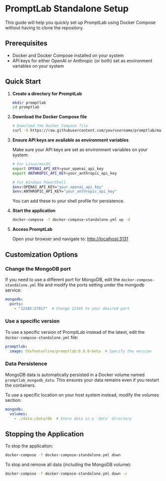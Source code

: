 # PromptLab Standalone Setup

This guide will help you quickly set up PromptLab using Docker Compose without having to clone the repository.

## Prerequisites

- Docker and Docker Compose installed on your system
- API keys for either OpenAI or Anthropic (or both) set as environment variables on your system

## Quick Start

1. **Create a directory for PromptLab**

   ```bash
   mkdir promptlab
   cd promptlab
   ```

2. **Download the Docker Compose file**

   ```bash
   # Download the Docker Compose file
   curl -O https://raw.githubusercontent.com/yourusername/promptlab/main/docs/docker-compose-standalone.yml
   ```

3. **Ensure API keys are available as environment variables**

   Make sure your API keys are set as environment variables on your system:

   ```bash
   # For Linux/macOS
   export OPENAI_API_KEY=your_openai_api_key
   export ANTHROPIC_API_KEY=your_anthropic_api_key
   
   # For Windows PowerShell
   $env:OPENAI_API_KEY="your_openai_api_key"
   $env:ANTHROPIC_API_KEY="your_anthropic_api_key"
   ```

   You can add these to your shell profile for persistence.

4. **Start the application**

   ```bash
   docker-compose -f docker-compose-standalone.yml up -d
   ```

5. **Access PromptLab**

   Open your browser and navigate to: [http://localhost:3131](http://localhost:3131)

## Customization Options

### Change the MongoDB port

If you need to use a different port for MongoDB, edit the `docker-compose-standalone.yml` file and modify the ports setting under the mongodb service:

```yaml
mongodb:
  ports:
    - "12345:27017"  # Change 12345 to your desired port
```

### Use a specific version

To use a specific version of PromptLab instead of the latest, edit the `docker-compose-standalone.yml` file:

```yaml
promptlab:
  image: thefootonline/promptlab:0.9.0-beta  # Specify the version
```

### Data Persistence

MongoDB data is automatically persisted in a Docker volume named `promptlab_mongodb_data`. This ensures your data remains even if you restart the containers.

To use a specific location on your host system instead, modify the volumes section:

```yaml
mongodb:
  volumes:
    - ./data:/data/db  # Store data in a 'data' directory
```

## Stopping the Application

To stop the application:

```bash
docker-compose -f docker-compose-standalone.yml down
```

To stop and remove all data (including the MongoDB volume):

```bash
docker-compose -f docker-compose-standalone.yml down -v
```